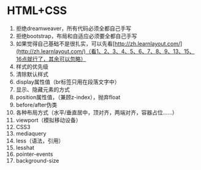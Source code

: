 # HTML+CSS

1. 拒绝dreamweaver，所有代码必须全都自己手写
2. 拒绝bootstrap，布局和自适应必须要全都自己手写
3. 如果觉得自己基础不是很扎实，可以先看[http://zh.learnlayout.com/](http://zh.learnlayout.com/)（看1、2、3、4、5、6、7、8、9、13、15、16点就行了，其余可以忽略）
4. 样式的优先级
5. 清除默认样式
6. display属性值（br标签只用在段落文字中）
7. 显示、隐藏元素的方式
8. position属性值，（兼顾z-index），抛弃float
9. before/after伪类
10. 各种布局方式（水平/垂直居中，顶对齐，两端对齐，容器占位……）
11. viewport（模拟移动设备）
12. CSS3
13. mediaquery
14. less（语法，引用）
15. lesshat
16. pointer-events
17. background-size